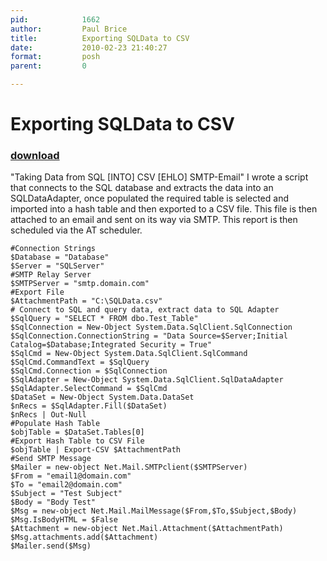 ```yaml
---
pid:            1662
author:         Paul Brice
title:          Exporting SQLData to CSV
date:           2010-02-23 21:40:27
format:         posh
parent:         0

---
```


# Exporting SQLData to CSV

### [download](Scripts\1662.ps1)

"Taking Data from SQL [INTO] CSV [EHLO] SMTP-Email"
I wrote a script that connects to the SQL database and extracts the data into an SQLDataAdapter, once populated the required table is selected and imported into a hash table and then exported to a CSV file. This file is then attached to an email and sent on its way via SMTP. This report is then scheduled via the AT scheduler.

```posh
#Connection Strings
$Database = "Database"
$Server = "SQLServer"
#SMTP Relay Server
$SMTPServer = "smtp.domain.com"
#Export File
$AttachmentPath = "C:\SQLData.csv"
# Connect to SQL and query data, extract data to SQL Adapter
$SqlQuery = "SELECT * FROM dbo.Test_Table"
$SqlConnection = New-Object System.Data.SqlClient.SqlConnection
$SqlConnection.ConnectionString = "Data Source=$Server;Initial Catalog=$Database;Integrated Security = True"
$SqlCmd = New-Object System.Data.SqlClient.SqlCommand
$SqlCmd.CommandText = $SqlQuery
$SqlCmd.Connection = $SqlConnection
$SqlAdapter = New-Object System.Data.SqlClient.SqlDataAdapter
$SqlAdapter.SelectCommand = $SqlCmd
$DataSet = New-Object System.Data.DataSet
$nRecs = $SqlAdapter.Fill($DataSet)
$nRecs | Out-Null
#Populate Hash Table
$objTable = $DataSet.Tables[0]
#Export Hash Table to CSV File
$objTable | Export-CSV $AttachmentPath
#Send SMTP Message
$Mailer = new-object Net.Mail.SMTPclient($SMTPServer)
$From = "email1@domain.com"
$To = "email2@domain.com"
$Subject = "Test Subject"
$Body = "Body Test"
$Msg = new-object Net.Mail.MailMessage($From,$To,$Subject,$Body)
$Msg.IsBodyHTML = $False
$Attachment = new-object Net.Mail.Attachment($AttachmentPath)
$Msg.attachments.add($Attachment)
$Mailer.send($Msg)
```
